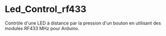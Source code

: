# Led_Control_rf433

Contrôle d'une LED à distance par la pression d'un bouton en utilisant des modules RF433 MHz pour Arduino.
